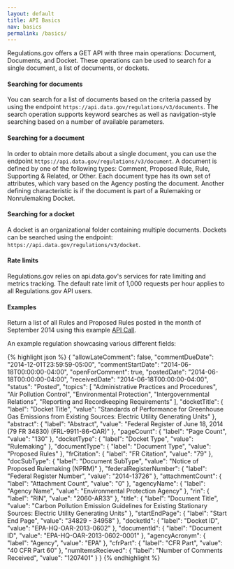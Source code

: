 ```yaml
---
layout: default
title: API Basics
nav: basics
permalink: /basics/
---
```

Regulations.gov offers a GET API with three main operations: Document, Documents, and Docket. These operations can be used to search for a single document, a list of documents, or dockets.

#### Searching for documents
You can search for a list of documents based on the criteria passed by using the endpoint ```https://api.data.gov/regulations/v3/documents```. The search operation supports keyword searches as well as navigation-style searching based on a number of available parameters. 

#### Searching for a document
In order to obtain more details about a single document, you can use the endpoint ```https://api.data.gov/regulations/v3/document```. A document is defined by one of the following types: Comment, Proposed Rule, Rule, Supporting & Related, or Other. Each document type has its own set of attributes, which vary based on the Agency posting the document. Another defining characteristic is if the document is part of a Rulemaking or Nonrulemaking Docket. 

#### Searching for a docket
A docket is an organizational folder containing multiple documents. Dockets can be searched using the endpoint: ```https://api.data.gov/regulations/v3/docket```.

#### Rate limits
Regulations.gov relies on api.data.gov's services for rate limiting and metrics tracking. The default rate limit of 1,000 requests per hour applies to all Regulations.gov API users.

#### Examples
Return a list of all Rules and Proposed Rules posted in the month of September 2014 using this example [API Call](https://api.data.gov/regulations/v3/documents.json?rpp=25&po=0&dct=PR%252BFR&pd=09%257C01%257C14-09%257C30%257C14&encoded=1&api_key=DEMO_KEY).

An example regulation showcasing various different fields:

{% highlight json %}
{
  "allowLateComment": false,
  "commentDueDate": "2014-12-01T23:59:59-05:00",
  "commentStartDate": "2014-06-18T00:00:00-04:00",
  "openForComment": true,
  "postedDate": "2014-06-18T00:00:00-04:00",
  "receivedDate": "2014-06-18T00:00:00-04:00",
  "status": "Posted",
  "topics": [
    "Administrative Practices and Procedures",
    "Air Pollution Control",
    "Environmental Protection",
    "Intergovernmental Relations",
    "Reporting and Recordkeeping Requirements"
  ],
  "docketTitle": {
    "label": "Docket Title",
    "value": "Standards of Performance for Greenhouse Gas Emissions from Existing Sources: Electric Utility Generating Units"
  },
  "abstract": {
    "label": "Abstract",
    "value": "Federal Register of June 18, 2014 (79 FR 34830) (FRL-9911-86-OAR)"
  },
  "pageCount": {
    "label": "Page Count",
    "value": "130"
  },
  "docketType": {
    "label": "Docket Type",
    "value": "Rulemaking"
  },
  "documentType": {
    "label": "Document Type",
    "value": "Proposed Rules"
  },
  "frCitation": {
    "label": "FR Citation",
    "value": "79"
  },
  "docSubType": {
    "label": "Document SubType",
    "value": "Notice of Proposed Rulemaking (NPRM)"
  },
  "federalRegisterNumber": {
    "label": "Federal Register Number",
    "value": "2014-13726"
  },
  "attachmentCount": {
    "label": "Attachment Count",
    "value": "0"
  },
  "agencyName": {
    "label": "Agency Name",
    "value": "Environmental Protection Agency"
  },
  "rin": {
    "label": "RIN",
    "value": "2060-AR33"
  },
  "title": {
    "label": "Document Title",
    "value": "Carbon Pollution Emission Guidelines for Existing Stationary Sources: Electric Utility Generating Units"
  },
  "startEndPage": {
    "label": "Start End Page",
    "value": "34829 - 34958"
  },
  "docketId": {
    "label": "Docket ID",
    "value": "EPA-HQ-OAR-2013-0602"
  },
  "documentId": {
    "label": "Document ID",
    "value": "EPA-HQ-OAR-2013-0602-0001"
  },
  "agencyAcronym": {
    "label": "Agency",
    "value": "EPA"
  },
  "cfrPart": {
    "label": "CFR Part",
    "value": "40 CFR Part 60"
  },
  "numItemsRecieved": {
    "label": "Number of Comments Received",
    "value": "1207401"
  }
}
{% endhighlight %}

<body id="basics"></body>
